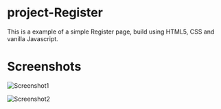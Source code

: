 # project-Register

This is a example of a simple Register page, build using HTML5, CSS and vanilla Javascript.

# Screenshots


![Screenshot1](https://user-images.githubusercontent.com/26155340/148008360-892ae4fd-8b85-4ed4-a9ca-29beb4145857.png)

![Screenshot2](https://user-images.githubusercontent.com/26155340/148008363-1159adc3-98df-4e4f-83f8-f00e1eec6e89.png)
